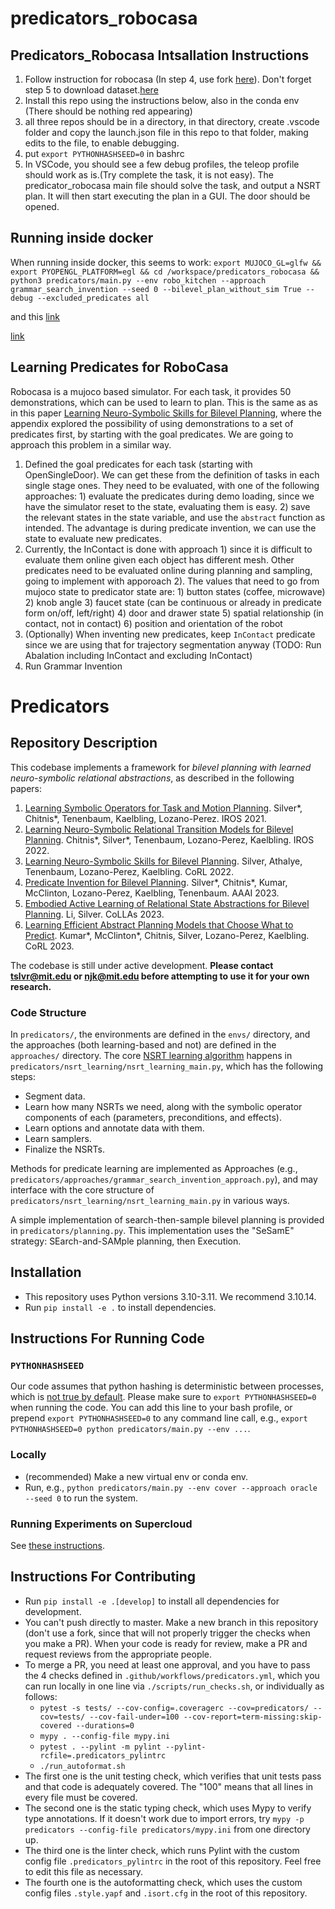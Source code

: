 # predicators_robocasa

## Predicators_Robocasa Intsallation Instructions
1. Follow instruction for robocasa (In step 4, use fork [here](https://github.com/shaoyifei96/robocasa.git)). Don't forget step 5 to download dataset.[here](https://robocasa.ai/docs/introduction/installation.html)
1. Install this repo using the instructions below, also in the conda env (There should be nothing red appearing)
1. all three repos should be in a directory, in that directory, create .vscode folder and copy the launch.json file in this repo to that folder, making edits to the file, to enable debugging.
1. put ```export PYTHONHASHSEED=0``` in bashrc
1. In VSCode, you should see a few debug profiles, the teleop profile should work as is.(Try complete the task, it is not easy). The predicator_robocasa main file should solve the task, and output a NSRT plan. It will then start executing the plan in a GUI. The door should be opened.

## Running inside docker
When running inside docker, this seems to work: ```export MUJOCO_GL=glfw && export PYOPENGL_PLATFORM=egl && cd /workspace/predicators_robocasa && python3 predicators/main.py --env robo_kitchen --approach grammar_search_invention --seed 0 --bilevel_plan_without_sim True --debug --excluded_predicates all```

and this [link](https://github.com/Andrew-Luo1/Mujoco-Headless-Tutorial/tree/main?tab=readme-ov-file)

[link](https://github.com/google-deepmind/mujoco/issues/572)

## Learning Predicates for RoboCasa
Robocasa is a mujoco based simulator. For each task, it provides 50 demonstrations, which can be used to learn to plan. This is the same as as in this paper [Learning Neuro-Symbolic Skills for Bilevel Planning](http://arxiv.org/abs/2206.10680), where the appendix explored the possibility of using demonstrations to a set of predicates first, by starting with the goal predicates. We are going to approach this problem in a similar way.
1. Defined the goal predicates for each task (starting with OpenSingleDoor). We can get these from the definition of tasks in each single stage ones. They need to be evaluated, with one of the following approaches: 1) evaluate the predicates during demo loading, since we have the simulator reset to the state, evaluating them is easy. 2) save the relevant states in the state variable, and use the ```abstract``` function as intended. The advantage is during predicate invention, we can use the state to evaluate new predicates.
1. Currently, the InContact is done with approach 1) since it is difficult to evaluate them online given each object has different mesh. Other predicates need to be evaluated online during planning and sampling, going to implement with apporoach 2). The values that need to go from mujoco state to predicator state are: 1) button states (coffee, microwave) 2) knob angle 3) faucet state (can be continuous or already in predicate form on/off, left/right) 4) door and drawer state 5) spatial relationship (in contact, not in contact) 6) position and orientation of the robot 
1. (Optionally) When inventing new predicates, keep ```InContact``` predicate since we are using that for trajectory segmentation anyway (TODO: Run Abalation including InContact and excluding InContact)
1. Run Grammar Invention




# Predicators

## Repository Description

This codebase implements a framework for *bilevel planning with learned neuro-symbolic relational abstractions*, as described in the following papers:

1. [Learning Symbolic Operators for Task and Motion Planning](https://arxiv.org/abs/2103.00589). Silver*, Chitnis*, Tenenbaum, Kaelbling, Lozano-Perez. IROS 2021.
2. [Learning Neuro-Symbolic Relational Transition Models for Bilevel Planning](https://arxiv.org/abs/2105.14074). Chitnis*, Silver*, Tenenbaum, Lozano-Perez, Kaelbling. IROS 2022.
3. [Learning Neuro-Symbolic Skills for Bilevel Planning](http://arxiv.org/abs/2206.10680). Silver, Athalye, Tenenbaum, Lozano-Perez, Kaelbling. CoRL 2022.
4. [Predicate Invention for Bilevel Planning](https://arxiv.org/abs/2203.09634). Silver*, Chitnis*, Kumar, McClinton, Lozano-Perez, Kaelbling, Tenenbaum. AAAI 2023.
5. [Embodied Active Learning of Relational State Abstractions for Bilevel Planning](https://arxiv.org/abs/2303.04912). Li, Silver. CoLLAs 2023.
6. [Learning Efficient Abstract Planning Models that Choose What to Predict](https://arxiv.org/abs/2208.07737). Kumar*, McClinton*, Chitnis, Silver, Lozano-Perez, Kaelbling. CoRL 2023.

The codebase is still under active development. **Please contact <tslvr@mit.edu> or <njk@mit.edu> before attempting to use it for your own research.**

### Code Structure

In `predicators/`, the environments are defined in the `envs/` directory, and the approaches (both learning-based and not) are defined in the `approaches/` directory. The core [NSRT learning algorithm](https://arxiv.org/abs/2105.14074) happens in `predicators/nsrt_learning/nsrt_learning_main.py`, which has the following steps:
* Segment data.
* Learn how many NSRTs we need, along with the symbolic operator components of each (parameters, preconditions, and effects).
* Learn options and annotate data with them.
* Learn samplers.
* Finalize the NSRTs.

Methods for predicate learning are implemented as Approaches (e.g., `predicators/approaches/grammar_search_invention_approach.py`), and may interface with the core structure of `predicators/nsrt_learning/nsrt_learning_main.py` in various ways.

A simple implementation of search-then-sample bilevel planning is provided in `predicators/planning.py`. This implementation uses the "SeSamE" strategy: SEarch-and-SAMple planning, then Execution.

## Installation
* This repository uses Python versions 3.10-3.11. We recommend 3.10.14.
* Run `pip install -e .` to install dependencies.

## Instructions For Running Code

### `PYTHONHASHSEED`
Our code assumes that python hashing is deterministic between processes, which is [not true by default](https://stackoverflow.com/questions/30585108/disable-hash-randomization-from-within-python-program).
Please make sure to `export PYTHONHASHSEED=0` when running the code. You can add this line to your bash profile, or prepend `export PYTHONHASHSEED=0` to any command line call, e.g., `export PYTHONHASHSEED=0 python predicators/main.py --env ...`.

### Locally
* (recommended) Make a new virtual env or conda env.
* Run, e.g., `python predicators/main.py --env cover --approach oracle --seed 0` to run the system.

### Running Experiments on Supercloud
See [these instructions](supercloud.md).

## Instructions For Contributing
* Run `pip install -e .[develop]` to install all dependencies for development.
* You can't push directly to master. Make a new branch in this repository (don't use a fork, since that will not properly trigger the checks when you make a PR). When your code is ready for review, make a PR and request reviews from the appropriate people.
* To merge a PR, you need at least one approval, and you have to pass the 4 checks defined in `.github/workflows/predicators.yml`, which you can run locally in one line via `./scripts/run_checks.sh`, or individually as follows:
    * `pytest -s tests/ --cov-config=.coveragerc --cov=predicators/ --cov=tests/ --cov-fail-under=100 --cov-report=term-missing:skip-covered --durations=0`
    * `mypy . --config-file mypy.ini`
    * `pytest . --pylint -m pylint --pylint-rcfile=.predicators_pylintrc`
    * `./run_autoformat.sh`
* The first one is the unit testing check, which verifies that unit tests pass and that code is adequately covered. The "100" means that all lines in every file must be covered.
* The second one is the static typing check, which uses Mypy to verify type annotations. If it doesn't work due to import errors, try `mypy -p predicators --config-file predicators/mypy.ini` from one directory up.
* The third one is the linter check, which runs Pylint with the custom config file `.predicators_pylintrc` in the root of this repository. Feel free to edit this file as necessary.
* The fourth one is the autoformatting check, which uses the custom config files `.style.yapf` and `.isort.cfg` in the root of this repository.
